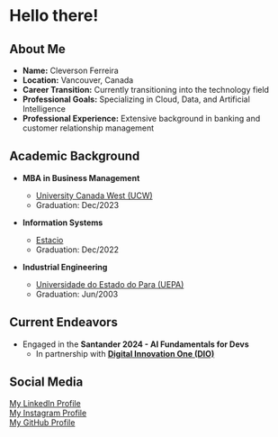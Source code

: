 # Hello there!

## About Me

- **Name:** Cleverson Ferreira
- **Location:** Vancouver, Canada
- **Career Transition:** Currently transitioning into the technology field
- **Professional Goals:** Specializing in Cloud, Data, and Artificial Intelligence
- **Professional Experience:** Extensive background in banking and customer relationship management

## Academic Background

- **MBA in Business Management**
  - [University Canada West (UCW)](https://www.ucanwest.ca/)
  - Graduation: Dec/2023
    
- **Information Systems**
  - [Estacio](https://estacio.br/?home=true)
  - Graduation: Dec/2022

- **Industrial Engineering**
  - [Universidade do Estado do Para (UEPA)](https://www.uepa.br/)
  - Graduation: Jun/2003
    
## Current Endeavors

- Engaged in the **Santander 2024 - AI Fundamentals for Devs**
  - In partnership with **[Digital Innovation One (DIO)](https://dio.me)**

## Social Media
  [My LinkedIn Profile](https://www.linkedin.com/in/ferreiracleverson/)<br>
  [My Instagram Profile](https://www.instagram.com/cleverson0803/)<br>
  [My GitHub Profile](https://github.com/cleverson0803)<br>

